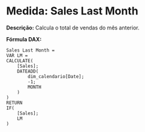 # Medida: Sales Last Month

**Descrição:** Calcula o total de vendas do mês anterior.

**Fórmula DAX:**
```DAX
Sales Last Month = 
VAR LM = 
CALCULATE(
    [Sales];
    DATEADD(
        dim_calendario[Date];
        -1;
        MONTH
    )
)
RETURN
IF(
    [Sales];
    LM
)

